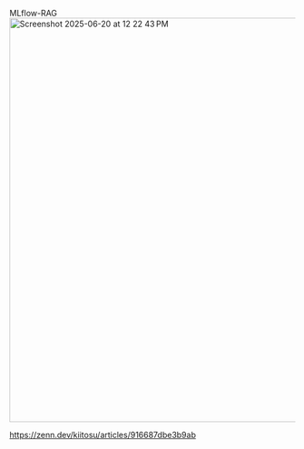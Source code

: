 MLflow-RAG
<img width="713" alt="Screenshot 2025-06-20 at 12 22 43 PM" src="https://github.com/user-attachments/assets/c711cc57-b966-4b28-bba1-7392c8ec964c" />

https://zenn.dev/kiitosu/articles/916687dbe3b9ab
